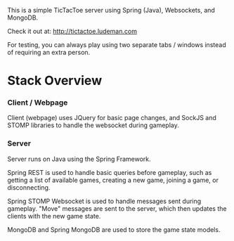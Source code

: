 This is a simple TicTacToe server using Spring (Java), Websockets, and MongoDB.

Check it out at: http://tictactoe.ludeman.com

For testing, you can always play using two separate tabs / windows instead of requiring an extra person.

# Stack Overview
### Client / Webpage
Client (webpage) uses JQuery for basic page changes, and SockJS and STOMP libraries to handle the websocket during gameplay.

### Server
Server runs on Java using the Spring Framework.

Spring REST is used to handle basic queries before gameplay, such as getting a list of available games, creating a new game, joining a game, or disconnecting.

Spring STOMP Websocket is used to handle messages sent during gameplay. "Move" messages are sent to the server, which then updates the clients with the new game state.

MongoDB and Spring MongoDB are used to store the game state models.
